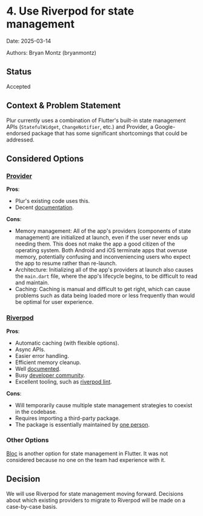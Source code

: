 # 4. Use Riverpod for state management

Date: 2025-03-14

Authors: Bryan Montz (bryanmontz)

## Status

Accepted

## Context & Problem Statement

Plur currently uses a combination of Flutter's built-in state management APIs (`StatefulWidget`, `ChangeNotifier`, etc.) and Provider, a Google-endorsed package that has some significant shortcomings that could be addressed.

## Considered Options

### [Provider](https://pub.dev/packages/provider)
**Pros**:  
* Plur's existing code uses this.  
* Decent [documentation](https://pub.dev/documentation/provider/latest/).  

**Cons**:  
* Memory management: All of the app's providers (components of state management) are initialized at launch, even if the user never ends up needing them. This does not make the app a good citizen of the operating system. Both Android and iOS terminate apps that overuse memory, potentially confusing and inconveniencing users who expect the app to resume rather than re-launch.  
* Architecture: Initializing all of the app's providers at launch also causes the `main.dart` file, where the app's lifecycle begins, to be difficult to read and maintain.  
* Caching: Caching is manual and difficult to get right, which can cause problems such as data being loaded more or less frequently than would be optimal for user experience.

### [Riverpod](https://riverpod.dev)
**Pros**:  
* Automatic caching (with flexible options).  
* Async APIs.  
* Easier error handling.  
* Efficient memory cleanup.  
* Well [documented](https://riverpod.dev).  
* Busy [developer community](https://github.com/rrousselGit/riverpod/discussions).  
* Excellent tooling, such as [riverpod lint](https://pub.dev/packages/riverpod_lint).  

**Cons**:  
* Will temporarily cause multiple state management strategies to coexist in the codebase.  
* Requires importing a third-party package.  
* The package is essentially maintained by [one person](https://github.com/rrousselGit).  

### Other Options
[Bloc](https://bloclibrary.dev) is another option for state management in Flutter. It was not considered because no one on the team had experience with it.

## Decision

We will use Riverpod for state management moving forward. Decisions about which existing providers to migrate to Riverpod will be made on a case-by-case basis.
